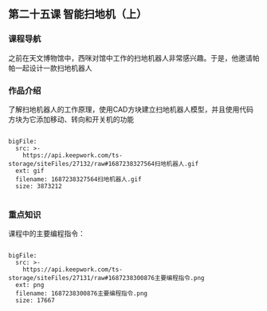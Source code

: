


## 第二十五课 智能扫地机（上）
### 课程导航

之前在天文博物馆中，西咪对馆中工作的扫地机器人非常感兴趣。于是，他邀请帕帕一起设计一款扫地机器人



### 作品介绍

了解扫地机器人的工作原理，使用CAD方块建立扫地机器人模型，并且使用代码方块为它添加移动、转向和开关机的功能


```@BigFile

bigFile:
  src: >-
    https://api.keepwork.com/ts-storage/siteFiles/27132/raw#1687238327564扫地机器人.gif
  ext: gif
  filename: 1687238327564扫地机器人.gif
  size: 3873212
          
```

 
 
 
 
 

### 重点知识
课程中的主要编程指令：
 
 
```@BigFile

bigFile:
  src: >-
    https://api.keepwork.com/ts-storage/siteFiles/27131/raw#1687238300876主要编程指令.png
  ext: png
  filename: 1687238300876主要编程指令.png
  size: 17667
          
```